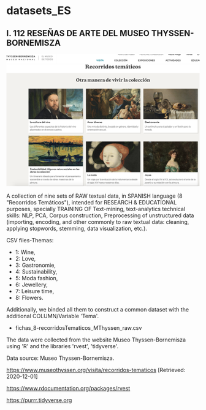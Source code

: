 # datasets_ES

##  I.  112 RESEÑAS DE ARTE DEL MUSEO THYSSEN-BORNEMISZA


![](https://github.com/mespana/datasets_ES/blob/master/fotos_web/MuseoThyssenBornemisza_2020-12-02.png)


A collection of nine sets of RAW textual data, in SPANISH language (8 "Recorridos Temáticos"), intended for RESEARCH & EDUCATIONAL purposes, specially TRAINING OF Text-mining, text-analytics technical skills: NLP, PCA, Corpus construction, Preprocessing of unstructured data (importing, encoding, and other commonly to raw textual data: cleaning, applying stopwords, stemming, data visualization, etc.).

CSV files-Themas: 
- 1: Wine, 
- 2: Love, 
- 3: Gastronomie,
- 4: Sustainability, 
- 5: Moda fashion, 
- 6: Jewellery,
- 7: Leisure time,
- 8: Flowers.

Additionally, we binded all them to construct a common dataset with the additional COLUMN/Variable 'Tema'. 

- fichas_8-recorridosTematicos_MThyssen_raw.csv 


The data were collected from the website Museo Thyssen-Bornemisza using 'R' and the libraries 'rvest', 'tidyverse'. 

Data source: Museo Thyssen-Bornemisza. 

https://www.museothyssen.org/visita/recorridos-tematicos [Retrieved: 2020-12-01]

https://www.rdocumentation.org/packages/rvest 

https://purrr.tidyverse.org

